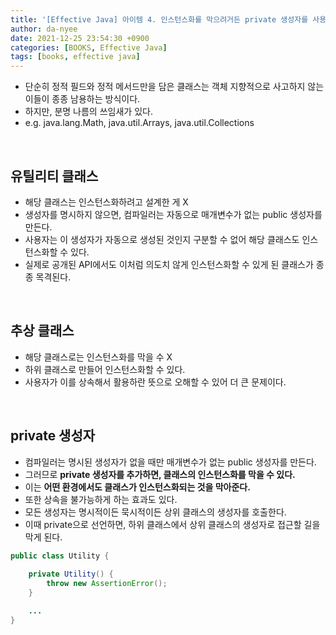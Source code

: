 ```yaml
---
title: '[Effective Java] 아이템 4. 인스턴스화를 막으려거든 private 생성자를 사용하라'
author: da-nyee
date: 2021-12-25 23:54:30 +0900
categories: [BOOKS, Effective Java]
tags: [books, effective java]
---
```


- 단순히 정적 필드와 정적 메서드만을 담은 클래스는 객체 지향적으로 사고하지 않는 이들이 종종 남용하는 방식이다.
- 하지만, 분명 나름의 쓰임새가 있다.
- e.g. java.lang.Math, java.util.Arrays, java.util.Collections

<br/>

## 유틸리티 클래스

- 해당 클래스는 인스턴스화하려고 설계한 게 X
- 생성자를 명시하지 않으면, 컴파일러는 자동으로 매개변수가 없는 public 생성자를 만든다.
- 사용자는 이 생성자가 자동으로 생성된 것인지 구분할 수 없어 해당 클래스도 인스턴스화할 수 있다.
- 실제로 공개된 API에서도 이처럼 의도치 않게 인스턴스화할 수 있게 된 클래스가 종종 목격된다.

<br/>

## 추상 클래스

- 해당 클래스로는 인스턴스화를 막을 수 X
- 하위 클래스로 만들어 인스턴스화할 수 있다.
- 사용자가 이를 상속해서 활용하란 뜻으로 오해할 수 있어 더 큰 문제이다.

<br/>

## private 생성자

- 컴파일러는 명시된 생성자가 없을 때만 매개변수가 없는 public 생성자를 만든다.
- 그러므로 <b>private 생성자를 추가하면, 클래스의 인스턴스화를 막을 수 있다.</b>
- 이는 <b>어떤 환경에서도 클래스가 인스턴스화되는 것을 막아준다.</b>
- 또한 상속을 불가능하게 하는 효과도 있다.
- 모든 생성자는 명시적이든 묵시적이든 상위 클래스의 생성자를 호출한다.
- 이때 private으로 선언하면, 하위 클래스에서 상위 클래스의 생성자로 접근할 길을 막게 된다.

```java
public class Utility {
    
    private Utility() {
        throw new AssertionError();
    }

    ...
}
```